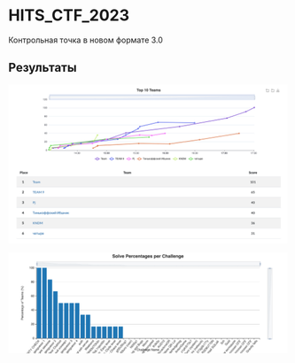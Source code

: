 # HITS_CTF_2023

Контрольная точка в новом формате 3.0

## Результаты

![scoreboard](Scoreboard.png "Scoreboard")

![solves](Solve_Percentages_per_Challenge.png "Solve Percentage")
